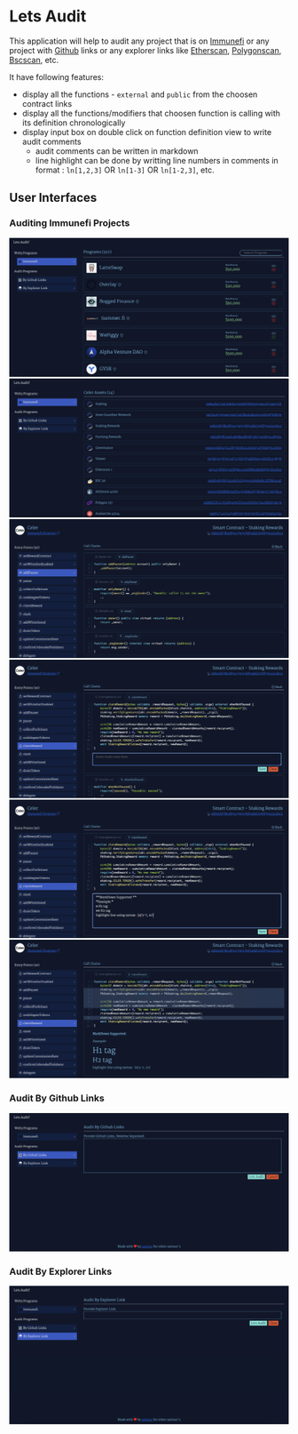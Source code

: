 # Lets Audit

This application will help to audit any project that is on [Immunefi](https://immunefi.com/) or any project with [Github](https://github.com) links or any explorer links like [Etherscan](https://etherscan.io/), [Polygonscan](https://polygonscan.com/), [Bscscan](https://bscscan.com/), etc.

It have following features:
- display all the functions - `external` and `public` from the choosen contract links
- display all the functions/modifiers that choosen function is calling with its definition chronologically
- display input box on double click on function definition view to write audit comments
    - audit comments can be written in markdown
    - line highlight can be done by writting line numbers in comments in format : `ln[1,2,3]` OR `ln[1-3]` OR `ln[1-2,3]`, etc.

## User Interfaces

### Auditing Immunefi Projects
![1](./imgs/1.png)
![1.1](./imgs/1.1.png)
![1.1.1](./imgs/1.1.1.png)
![1.1.2](./imgs/1.1.2.png)
![1.1.3](./imgs/1.1.3.png)
![1.1.4](./imgs/1.1.4.png)

### Audit By Github Links
![2](./imgs/2.png)

### Audit By Explorer Links
![3](./imgs/3.png)
